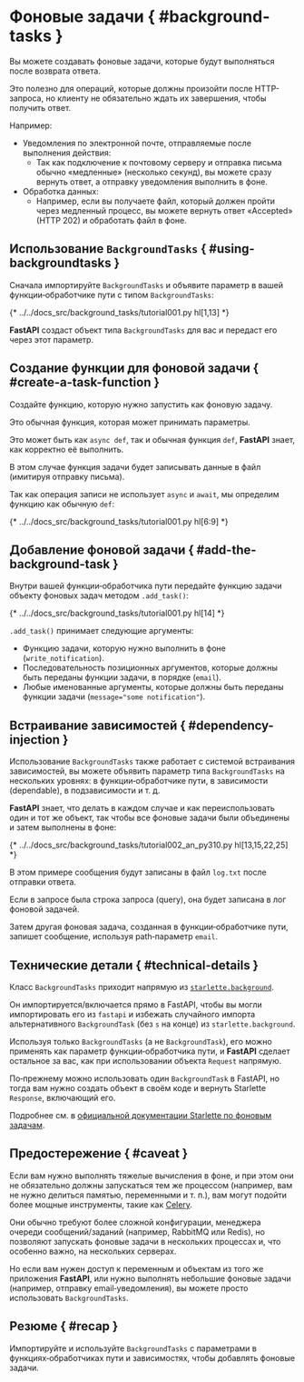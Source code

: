 # Фоновые задачи { #background-tasks }

Вы можете создавать фоновые задачи, которые будут выполняться после возврата ответа.

Это полезно для операций, которые должны произойти после HTTP-запроса, но клиенту не обязательно ждать их завершения, чтобы получить ответ.

Например:

* Уведомления по электронной почте, отправляемые после выполнения действия:
    * Так как подключение к почтовому серверу и отправка письма обычно «медленные» (несколько секунд), вы можете сразу вернуть ответ, а отправку уведомления выполнить в фоне.
* Обработка данных:
    * Например, если вы получаете файл, который должен пройти через медленный процесс, вы можете вернуть ответ «Accepted» (HTTP 202) и обработать файл в фоне.

## Использование `BackgroundTasks` { #using-backgroundtasks }

Сначала импортируйте `BackgroundTasks` и объявите параметр в вашей функции‑обработчике пути с типом `BackgroundTasks`:

{* ../../docs_src/background_tasks/tutorial001.py hl[1,13] *}

**FastAPI** создаст объект типа `BackgroundTasks` для вас и передаст его через этот параметр.

## Создание функции для фоновой задачи { #create-a-task-function }

Создайте функцию, которую нужно запустить как фоновую задачу.

Это обычная функция, которая может принимать параметры.

Это может быть как `async def`, так и обычная функция `def`, **FastAPI** знает, как корректно её выполнить.

В этом случае функция задачи будет записывать данные в файл (имитируя отправку письма).

Так как операция записи не использует `async` и `await`, мы определим функцию как обычную `def`:

{* ../../docs_src/background_tasks/tutorial001.py hl[6:9] *}

## Добавление фоновой задачи { #add-the-background-task }

Внутри вашей функции‑обработчика пути передайте функцию задачи объекту фоновых задач методом `.add_task()`:

{* ../../docs_src/background_tasks/tutorial001.py hl[14] *}

`.add_task()` принимает следующие аргументы:

* Функцию задачи, которую нужно выполнить в фоне (`write_notification`).
* Последовательность позиционных аргументов, которые должны быть переданы функции задачи, в порядке (`email`).
* Любые именованные аргументы, которые должны быть переданы функции задачи (`message="some notification"`).

## Встраивание зависимостей { #dependency-injection }

Использование `BackgroundTasks` также работает с системой встраивания зависимостей, вы можете объявить параметр типа `BackgroundTasks` на нескольких уровнях: в функции‑обработчике пути, в зависимости (dependable), в подзависимости и т. д.

**FastAPI** знает, что делать в каждом случае и как переиспользовать один и тот же объект, так чтобы все фоновые задачи были объединены и затем выполнены в фоне:

{* ../../docs_src/background_tasks/tutorial002_an_py310.py hl[13,15,22,25] *}

В этом примере сообщения будут записаны в файл `log.txt` после отправки ответа.

Если в запросе была строка запроса (query), она будет записана в лог фоновой задачей.

Затем другая фоновая задача, созданная в функции‑обработчике пути, запишет сообщение, используя path‑параметр `email`.

## Технические детали { #technical-details }

Класс `BackgroundTasks` приходит напрямую из <a href="https://www.starlette.io/background/" class="external-link" target="_blank">`starlette.background`</a>.

Он импортируется/включается прямо в FastAPI, чтобы вы могли импортировать его из `fastapi` и избежать случайного импорта альтернативного `BackgroundTask` (без `s` на конце) из `starlette.background`.

Используя только `BackgroundTasks` (а не `BackgroundTask`), его можно применять как параметр функции‑обработчика пути, и **FastAPI** сделает остальное за вас, как при использовании объекта `Request` напрямую.

По‑прежнему можно использовать один `BackgroundTask` в FastAPI, но тогда вам нужно создать объект в своём коде и вернуть Starlette `Response`, включающий его.

Подробнее см. в <a href="https://www.starlette.io/background/" class="external-link" target="_blank">официальной документации Starlette по фоновым задачам</a>.

## Предостережение { #caveat }

Если вам нужно выполнять тяжелые вычисления в фоне, и при этом они не обязательно должны запускаться тем же процессом (например, вам не нужно делиться памятью, переменными и т. п.), вам могут подойти более мощные инструменты, такие как <a href="https://docs.celeryq.dev" class="external-link" target="_blank">Celery</a>.

Они обычно требуют более сложной конфигурации, менеджера очереди сообщений/заданий (например, RabbitMQ или Redis), но позволяют запускать фоновые задачи в нескольких процессах и, что особенно важно, на нескольких серверах.

Но если вам нужен доступ к переменным и объектам из того же приложения **FastAPI**, или нужно выполнять небольшие фоновые задачи (например, отправку email‑уведомления), вы можете просто использовать `BackgroundTasks`.

## Резюме { #recap }

Импортируйте и используйте `BackgroundTasks` с параметрами в функциях‑обработчиках пути и зависимостях, чтобы добавлять фоновые задачи.

